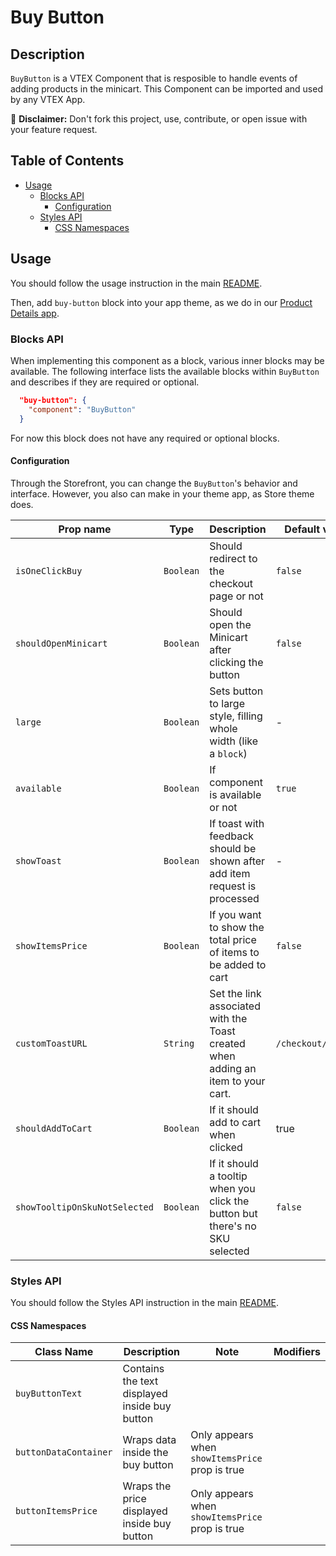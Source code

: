 # Buy Button

## Description

`BuyButton` is a VTEX Component that is resposible to handle events of adding products in the minicart. This Component can be imported and used by any VTEX App.

:loudspeaker: **Disclaimer:** Don't fork this project, use, contribute, or open issue with your feature request.

## Table of Contents

- [Usage](#usage)
  - [Blocks API](#blocks-api)
    - [Configuration](#configuration)
  - [Styles API](#styles-api)
    - [CSS Namespaces](#css-namespaces)

## Usage

You should follow the usage instruction in the main [README](/README.md#usage).

Then, add `buy-button` block into your app theme, as we do in our [Product Details app](https://github.com/vtex-apps/product-details/blob/master/store/blocks.json).

### Blocks API

When implementing this component as a block, various inner blocks may be available. The following interface lists the available blocks within `BuyButton` and describes if they are required or optional.

```json
  "buy-button": {
    "component": "BuyButton"
  }
```

For now this block does not have any required or optional blocks.

#### Configuration

Through the Storefront, you can change the `BuyButton`'s behavior and interface. However, you also can make in your theme app, as Store theme does.

| Prop name            | Type      | Description                                                                      | Default value      |
| -------------------- | --------- | -------------------------------------------------------------------------------- | ------------------ |
| `isOneClickBuy`      | `Boolean` | Should redirect to the checkout page or not                                      | `false`              |
| `shouldOpenMinicart` | `Boolean` | Should open the Minicart after clicking the button                               | `false`              |
| `large`              | `Boolean` | Sets button to large style, filling whole width (like a `block`)                 | -                  |
| `available`          | `Boolean` | If component is available or not                                                 | `true`               |
| `showToast`          | `Boolean` | If toast with feedback should be shown after add item request is processed       | -                  |
| `showItemsPrice`     | `Boolean` | If you want to show the total price of items to be added to cart                 | `false`              |
| `customToastURL`     | `String`  | Set the link associated with the Toast created when adding an item to your cart. | `/checkout/#/cart` |
| `shouldAddToCart`    | `Boolean` | If it should add to cart when clicked                                             | true          |
| `showTooltipOnSkuNotSelected` | `Boolean` | If it should a tooltip when you click the button but there's no SKU selected | `false` |

### Styles API

You should follow the Styles API instruction in the main [README](/README.md#styles-api).

#### CSS Namespaces

| Class Name            | Description                                   | Note                                            | Modifiers                  |
| --------------------- | --------------------------------------------- | ----------------------------------------------- | -------------------------- |
| `buyButtonText`       | Contains the text displayed inside buy button |                                                 |                            |
| `buttonDataContainer` | Wraps data inside the buy button              | Only appears when `showItemsPrice` prop is true |                            |
| `buttonItemsPrice`    | Wraps the price displayed inside buy button   | Only appears when `showItemsPrice` prop is true |                            |
